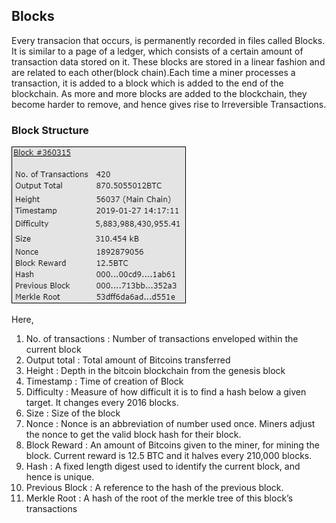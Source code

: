 ## Blocks

Every transacion that occurs, is permanently recorded in files called Blocks. It is similar to a page of a ledger, which consists of a certain amount of transaction data stored on it. These blocks are stored in a linear fashion and are related to each other(block chain).Each time a miner processes a transaction, it is added to a block which is added to the end of the blockchain. As more and more blocks are added
to the blockchain, they become harder to remove, and hence gives rise to Irreversible Transactions.

### Block Structure

![](https://github.com/thisisjustinm/blockchain-reference/blob/master/assets/block.png)

Here,

1. No. of transactions : Number of transactions enveloped within the current block
2. Output total : Total amount of Bitcoins transferred
3. Height : Depth in the bitcoin blockchain from the genesis block
4. Timestamp : Time of creation of Block
5. Difficulty : Measure of how difficult it is to find a hash below a given target. It changes every 2016 blocks.
6. Size : Size of the block
7. Nonce : Nonce is an abbreviation of number used once. Miners adjust the nonce to get the valid block hash for their block.
8. Block Reward : An amount of Bitcoins given to the miner, for mining the block. Current reward is 12.5 BTC and it halves every 210,000 blocks.
9. Hash : A fixed length digest used to identify the current block, and hence is unique.
10. Previous Block : A reference to the hash of the previous block.
11. Merkle Root : A hash of the root of the merkle tree of this block’s transactions
